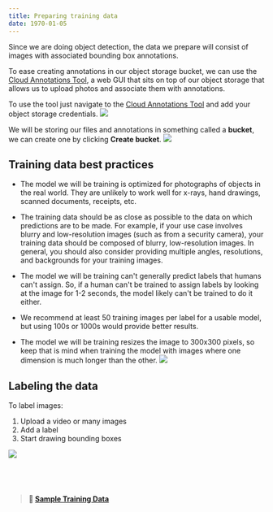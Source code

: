 ```yaml
---
title: Preparing training data
date: 1970-01-05
---
```

Since we are doing object detection, the data we prepare will consist of images with associated bounding box annotations.

To ease creating annotations in our object storage bucket, we can use the [Cloud Annotations Tool](https://annotations.us-east.containers.appdomain.cloud), a web GUI that sits on top of our object storage that allows us to upload photos and associate them with annotations.

To use the tool just navigate to the [Cloud Annotations Tool](https://annotations.us-east.containers.appdomain.cloud) and add your object storage credentials.
![](https://d2mxuefqeaa7sj.cloudfront.net/s_E7D1C1E8D801F89315B72C10AD83AE795982C7EB84F7BA48CECD8A576B02D6CC_1539807682825_Screen+Shot+2018-10-17+at+4.21.05+PM.png)

We will be storing our files and annotations in something called a **bucket**, we can create one by clicking **Create bucket**.
![](assets/create_bucket.png)

## Training data best practices
* The model we will be training is optimized for photographs of objects in the real world. They are unlikely to work well for x-rays, hand drawings, scanned documents, receipts, etc.

* The training data should be as close as possible to the data on which predictions are to be made. For example, if your use case involves blurry and low-resolution images (such as from a security camera), your training data should be composed of blurry, low-resolution images. In general, you should also consider providing multiple angles, resolutions, and backgrounds for your training images.

* The model we will be training can't generally predict labels that humans can't assign. So, if a human can't be trained to assign labels by looking at the image for 1-2 seconds, the model likely can't be trained to do it either.

* We recommend at least 50 training images per label for a usable model, but using 100s or 1000s would provide better results.

* The model we will be training resizes the image to 300x300 pixels, so keep that is mind when training the model with images where one dimension is much longer than the other.
![](assets/image_shrink.png)

## Labeling the data
To label images:
1. Upload a video or many images
2. Add a label
3. Start drawing bounding boxes

![](assets/localization.png)

## &nbsp;
> **📁 [Sample Training Data](https://ibm.box.com/v/counting-cars-training)**

